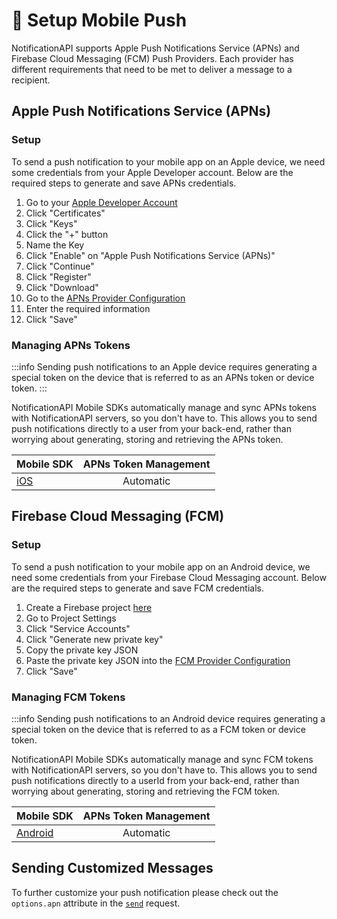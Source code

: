 # 📱 Setup Mobile Push

NotificationAPI supports Apple Push Notifications Service (APNs) and Firebase Cloud Messaging (FCM) Push Providers. Each provider has different requirements that need to be met to deliver a message to a recipient.

## Apple Push Notifications Service (APNs)

### Setup

To send a push notification to your mobile app on an Apple device, we need some credentials from your Apple Developer account. Below are the required steps to generate and save APNs credentials.

1. Go to your [Apple Developer Account](https://developer.apple.com/account)
2. Click "Certificates"
3. Click "Keys"
4. Click the "+" button
5. Name the Key
6. Click "Enable" on "Apple Push Notifications Service (APNs)"
7. Click "Continue"
8. Click "Register"
9. Click "Download"
10. Go to the [APNs Provider Configuration](https://app.notificationapi.com/settings/push)
11. Enter the required information
12. Click "Save"

### Managing APNs Tokens

:::info Sending push notifications to an Apple device requires generating a special token on the device that is referred to as an APNs token or device token.
:::

NotificationAPI Mobile SDKs automatically manage and sync APNs tokens with NotificationAPI servers, so you don't have to. This allows you to send push notifications directly to a user from your back-end, rather than worrying about generating, storing and retrieving the APNs token.

| Mobile SDK                | APNs Token Management |
| :------------------------ | :-------------------: |
| [iOS](/reference/ios-sdk) |       Automatic       |

## Firebase Cloud Messaging (FCM)

### Setup

To send a push notification to your mobile app on an Android device, we need some credentials from your Firebase Cloud Messaging account. Below are the required steps to generate and save FCM credentials.

1. Create a Firebase project [here](https://firebase.google.com/)
2. Go to Project Settings
3. Click "Service Accounts"
4. Click "Generate new private key"
5. Copy the private key JSON
6. Paste the private key JSON into the [FCM Provider Configuration](https://app.notificationapi.com/settings/push)
7. Click "Save"

### Managing FCM Tokens

:::info Sending push notifications to an Android device requires generating a special token on the device that is referred to as a FCM token or device token.

NotificationAPI Mobile SDKs automatically manage and sync FCM tokens with NotificationAPI servers, so you don't have to. This allows you to send push notifications directly to a userId from your back-end, rather than worrying about generating, storing and retrieving the FCM token.

| Mobile SDK                        | APNs Token Management |
| :-------------------------------- | :-------------------: |
| [Android](/reference/android-sdk) |       Automatic       |

## Sending Customized Messages

To further customize your push notification please check out the `options.apn` attribute in the [`send`](/reference/server.md#send) request.
